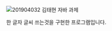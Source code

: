 ![201904032 김태현 자바 과제](https://github.com/user-attachments/assets/0761ef96-237b-463c-b30e-f2025bf2673e)

한 글자 글씨 쓰는것을 구현한 프로그램입니다.
